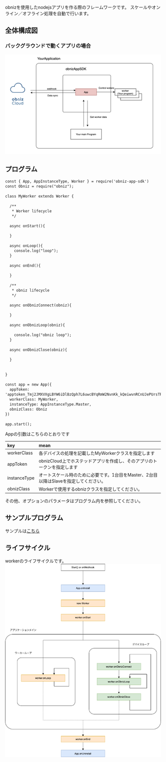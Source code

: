 
obnizを使用したnodejsアプリを作る際のフレームワークです。
スケールやオンライン／オフライン処理を自動で行います。

## 全体構成図

### バックグラウンドで動くアプリの場合
![](./doc/images/description.png)


## プログラム

```
const { App, AppInstanceType, Worker } = require('obniz-app-sdk')
const Obniz = require("obniz");

class MyWorker extends Worker {

  /**
   * Worker lifecycle
   */

  async onStart(){

  }

  async onLoop(){
    console.log("loop");
  }

  async onEnd(){

  }

  /**
   * obniz lifecycle
   */

  async onObnizConnect(obniz){

  }

  async onObnizLoop(obniz){

    console.log("obniz loop");
  }

  async onObnizClose(obniz){

  }


}

const app = new App({
  appToken: 'apptoken_Tmj2JMXVXgLBYW6iDlBzQph7L6uwcBYqRmW2NvnKk_kQeiwvnRCnUJePUrsTRtXW',
  workerClass: MyWorker,
  instanceType: AppInstanceType.Master,
  obnizClass: Obniz
})

app.start();

```


Appの引数はこちらのとおりです

|key | mean |
|:---|:---|
| workerClass |  各デバイスの処理を記載したMyWorkerクラスを指定します|
| appToken |  obnizCloud上でホステッドアプリを作成し、そのアプリのトークンを指定します|
| instanceType |  オートスケール時のために必要です。1台目をMaster、2台目以降はSlaveを指定してください。|
| obnizClass |  Workerで使用するobnizクラスを指定してください。 |

その他、オプションのパラメータはプログラム内を参照してください。


## サンプルプログラム

サンプルは[こちら](./examples)

## ライフサイクル

workerのライフサイクルです。
![](./doc/images/lifecycle.png)




